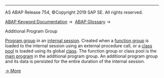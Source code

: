   

* * *

AS ABAP Release 754, ©Copyright 2019 SAP SE. All rights reserved.

[ABAP Keyword Documentation](javascript:call_link\('abenabap.htm'\)) →  [ABAP Glossary](javascript:call_link\('abenabap_glossary.htm'\)) → 

Additional Program Group

[Program group](javascript:call_link\('abenprogram_group_glosry.htm'\) "Glossary Entry") in an [internal session](javascript:call_link\('abeninternal_session_glosry.htm'\) "Glossary Entry"). Created when a [function group](javascript:call_link\('abenfunction_group_glosry.htm'\) "Glossary Entry") is loaded to the internal session using an external procedure call, or a [class pool](javascript:call_link\('abenclass_pool_glosry.htm'\) "Glossary Entry") is loaded using its global [class](javascript:call_link\('abenclass_glosry.htm'\) "Glossary Entry"). The function group or class pool is the [main program](javascript:call_link\('abenmain_program_glosry.htm'\) "Glossary Entry") in the additional program group. An additional program group and its data is persisted for the entire duration of the internal session.

[→ More](javascript:call_link\('abeninternal_session.htm'\))